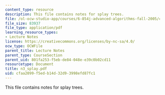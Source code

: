 ```yaml
---
content_type: resource
description: This file contains notes for splay trees.
file: /ol-ocw-studio-app/courses/6-854j-advanced-algorithms-fall-2005/cfaa2099f5edb14d32d93998efd87fc1_n3_splay.pdf
file_size: 83937
file_type: application/pdf
learning_resource_types:
- Lecture Notes
license: https://creativecommons.org/licenses/by-nc-sa/4.0/
ocw_type: OCWFile
parent_title: Lecture Notes
parent_type: CourseSection
parent_uid: 801fa253-f5eb-de84-048e-e39c0b02cd11
resourcetype: Document
title: n3_splay.pdf
uid: cfaa2099-f5ed-b14d-32d9-3998efd87fc1
---
```

This file contains notes for splay trees.